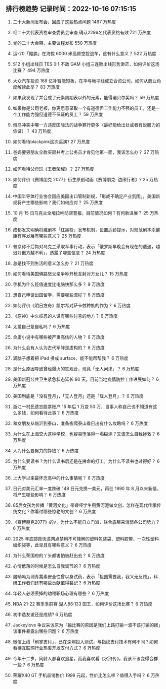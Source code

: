 
## 排行榜趋势 记录时间：2022-10-16 07:15:15
  
  1. 二十大新闻发布会，回应了这些热点问题 1467 万热度
    
  2. 经二十大代表资格审查委员会审查 确认2296名代表资格有效 721 万热度
    
  3. 党的二十大会期、主要议程发布 550 万热度
    
  4. 运-20「鲲鹏」在海拔 6000 米高原空投战车，这有什么意义？ 522 万热度
    
  5. S12 小组出线日 TES 0:1 不敌 GAM 小组三连败出线形势渺茫，如何评价这场比赛？ 494 万热度
    
  6. 大众汽车投资 168 亿补智能短板，在华与地平线成立合资公司，如何从商业角度解读此举？ 83 万热度
    
  7. 如果我发现了并合成了元素周期表以外的元素，能得诺贝尔奖吗？ 59 万热度
    
  8. 如果你是公司老板，你更愿意录取一个有道德但工作能力不强的员工，还是一个工作能力强但道德不保证的员工？ 59 万热度
    
  9. 俄乌冲突中哪一方违反国际法的战争罪行更多（最好能给出处或者有说服力的佐证）？ 43 万热度
    
  10. 如何看待blackpink这次巡演? 27 万热度
    
  11. 爸妈要男朋友全款买房并考上公务员才肯见他第一面，我该怎么办？ 27 万热度
    
  12. 如何看待父母玩《王者荣耀》？ 27 万热度
    
  13. 如何评价《赛博朋克 2077》衍生原创动画《赛博朋克: 边缘行者》? 25 万热度
    
  14. 中国半导体行业协会回应美国出口管制新规，「形成不确定产业氛围」，美国新规将产生哪些影响？我们如何应对？ 25 万热度
    
  15. 10 月 15 日乌克兰全境拉响防空警报，目前情况如何？有何新进展？ 25 万热度
    
  16. 成都发文明确将建剧本「红黑榜」发布机制，设置适龄提示，对规范剧本杀健康有序发展有哪些意义？ 25 万热度
    
  17. 普京称不后悔对乌克兰采取军事行动，表示「俄罗斯早晚会有现在的遭遇，越迟对俄方越不利」，透露了哪些信息？ 24 万热度
    
  18. 总是找不到生活的意义怎么办？ 21 万热度
    
  19. 如何看待美国俩路怒父亲争吵开枪互射对方女儿？ 15 万热度
    
  20. 手机为什么贬值速度比电脑快那么多？ 9 万热度
    
  21. 想自己申请出国留学，需要哪些流程？ 6 万热度
    
  22. 如何评价《明日方舟》凯尔希对萨卡兹种族的作为？ 6 万热度
    
  23. 《原神》中久岐忍的人设有哪些讨喜的地方？ 6 万热度
    
  24. 太爱自己是自私吗？ 6 万热度
    
  25. 金庸小说中有哪些被严重高估的人物？ 6 万热度
    
  26. 为什么会有人认为古代军阵是虚构的？ 6 万热度
    
  27. 满脑子想着把 iPad 换成 surface，能不能帮帮我？ 6 万热度
    
  28. 是什么原因导致曾经爆火的铁观音，现竟「无人问津」？ 6 万热度
    
  29. 美国新冠公共卫生紧急状态延长 90 天，目前当地疫情防控工作进展如何？ 6 万热度
    
  30. 美国到底是「没有登月」，「无人登月」还是「载人登月」？ 6 万热度
    
  31. 浙江一村民遗忘股票账户 15 年后 1 万变 50 万，当事人称自己也不知道有这么多钱，如何看待此事？ 6 万热度
    
  32. 和女朋友从临沂到泰山，准备夜爬泰山看日出有什么攻略吗？ 6 万热度
    
  33. 为什么在上海交大这种学校，也容易堕落得一塌糊涂？又该怎么自我拯救？ 6 万热度
    
  34. 人为什么要努力的挣钱？ 6 万热度
    
  35. 为什么要读书？为什么读书后还是在拼命的打工，为什么不读书也过得好？ 6 万热度
    
  36. 上大学以来最怀念高中的什么事情呢？ 6 万热度
    
  37. 日元对美元汇率一度跌破 148 日元兑换一美元，再创 1990 年 8 月以来新低，将产生哪些影响？ 6 万热度
    
  38. 85后女孩为传播「黄河文化」带聋哑学生用黄河泥做文创，怎样在现代传承传统文化？你看过哪些惊艳的文创？ 6 万热度
    
  39. 《赛博朋克2077》的v，为什么不能自立门派，联合底层来消弱各公司势力？ 6 万热度
    
  40. 2025 年底邮政快递网点禁用不可降解的塑料包装袋、塑料胶带、一次性塑料编织袋等，此举具有哪些意义？ 6 万热度
    
  41. 为什么荣国府的丫头都害怕被赶出去？ 6 万热度
    
  42. 心情低落的时候是怎么自我调节的？ 6 万热度
    
  43. 屠呦呦为测青蒿素安全性曾以身试药，表示「祖国需要我，我义无反顾」，科研工作者们还有哪些贡献值得铭记？ 6 万热度
    
  44. 年轻人必须丢掉的幼稚职场心理有哪些？ 6 万热度
    
  45. NBA 21-22 赛季季前赛 湖人86:133 国王，如何评价这场比赛？ 6 万热度
    
  46. 初中选友谊还是成绩? 6 万热度
    
  47. Jackeylove 争议采访原为「输比赛的原因是我们上路打输一波不该打输的团」该事件暴露出哪些问题？ 6 万热度
    
  48. 微信上线「刷掌支付」，已在深圳投入测试，与指纹支付技术有何不同？如何看待互联网行业热衷开发支付方式？ 6 万热度
    
  49. 今年十二岁，同龄人都喜欢追星，而我喜欢看《水浒传》。我该不该变得合群一些？ 6 万热度
    
  50. 荣耀X40 GT 手机首销售价 1999 元起，性价比怎么样？值得入手吗？ 6 万热度
    